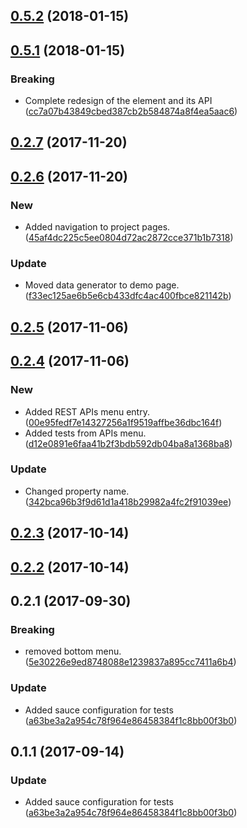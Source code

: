 <a name="0.5.2"></a>
## [0.5.2](https://github.com/advanced-rest-client/arc-menu/compare/0.5.1...0.5.2) (2018-01-15)




<a name="0.5.1"></a>
## [0.5.1](https://github.com/advanced-rest-client/arc-menu/compare/0.2.7...0.5.1) (2018-01-15)


### Breaking

* Complete redesign of the element and its API  ([cc7a07b43849cbed387cb2b584874a8f4ea5aac6](https://github.com/advanced-rest-client/arc-menu/commit/cc7a07b43849cbed387cb2b584874a8f4ea5aac6))



<a name="0.2.7"></a>
## [0.2.7](https://github.com/advanced-rest-client/arc-menu/compare/0.2.6...0.2.7) (2017-11-20)




<a name="0.2.6"></a>
## [0.2.6](https://github.com/advanced-rest-client/arc-menu/compare/0.2.5...0.2.6) (2017-11-20)


### New

* Added navigation to project pages. ([45af4dc225c5ee0804d72ac2872cce371b1b7318](https://github.com/advanced-rest-client/arc-menu/commit/45af4dc225c5ee0804d72ac2872cce371b1b7318))

### Update

* Moved data generator to demo page. ([f33ec125ae6b5e6cb433dfc4ac400fbce821142b](https://github.com/advanced-rest-client/arc-menu/commit/f33ec125ae6b5e6cb433dfc4ac400fbce821142b))



<a name="0.2.5"></a>
## [0.2.5](https://github.com/advanced-rest-client/arc-menu/compare/0.2.4...0.2.5) (2017-11-06)




<a name="0.2.4"></a>
## [0.2.4](https://github.com/advanced-rest-client/arc-menu/compare/0.2.3...0.2.4) (2017-11-06)


### New

* Added REST APIs menu entry. ([00e95fedf7e14327256a1f9519affbe36dbc164f](https://github.com/advanced-rest-client/arc-menu/commit/00e95fedf7e14327256a1f9519affbe36dbc164f))
* Added tests from APIs menu. ([d12e0891e6faa41b2f3bdb592db04ba8a1368ba8](https://github.com/advanced-rest-client/arc-menu/commit/d12e0891e6faa41b2f3bdb592db04ba8a1368ba8))

### Update

* Changed property name. ([342bca96b3f9d61d1a418b29982a4fc2f91039ee](https://github.com/advanced-rest-client/arc-menu/commit/342bca96b3f9d61d1a418b29982a4fc2f91039ee))



<a name="0.2.3"></a>
## [0.2.3](https://github.com/advanced-rest-client/arc-menu/compare/0.2.2...0.2.3) (2017-10-14)




<a name="0.2.2"></a>
## [0.2.2](https://github.com/advanced-rest-client/arc-menu/compare/0.2.1...0.2.2) (2017-10-14)




<a name="0.2.1"></a>
## 0.2.1 (2017-09-30)


### Breaking

* removed bottom menu. ([5e30226e9ed8748088e1239837a895cc7411a6b4](https://github.com/advanced-rest-client/arc-menu/commit/5e30226e9ed8748088e1239837a895cc7411a6b4))

### Update

* Added sauce configuration for tests ([a63be3a2a954c78f964e86458384f1c8bb00f3b0](https://github.com/advanced-rest-client/arc-menu/commit/a63be3a2a954c78f964e86458384f1c8bb00f3b0))



<a name="0.1.1"></a>
## 0.1.1 (2017-09-14)


### Update

* Added sauce configuration for tests ([a63be3a2a954c78f964e86458384f1c8bb00f3b0](https://github.com/advanced-rest-client/arc-menu/commit/a63be3a2a954c78f964e86458384f1c8bb00f3b0))



